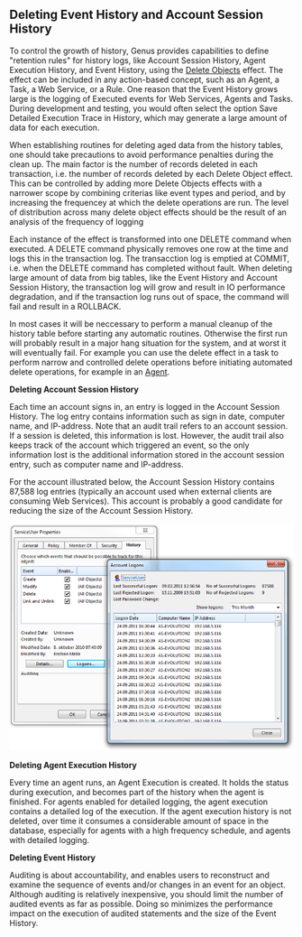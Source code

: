 ## Deleting Event History and Account Session History

 

To control the growth of history, Genus provides capabilities to define "retention rules" for history logs, like Account Session History, Agent Execution History, and Event History, using the [Delete Objects](../defining-the-application-model/action-orchestration/actions/effects/delete-objects.md) effect. The effect can be included in any action-based concept, such as an Agent, a Task, a Web Service, or a Rule. One reason that the Event History grows large is the logging of Executed events for Web Services, Agents and Tasks. During development and testing, you would often select the option Save Detailed Execution Trace in History, which may generate a large amount of data for each execution.

When establishing routines for deleting aged data from the history tables, one should take precautions to avoid performance penalties during the clean up. The main factor is the number of records deleted in each transaction, i.e. the number of records deleted by each Delete Object effect. This can be controlled by adding more Delete Objects effects with a narrower scope by combining criterias like event types and period, and by increasing the frequencey at which the delete operations are run. The level of distribution across many delete object effects should be the result of an analysis of the frequency of logging

Each instance of the effect is transformed into one DELETE command when executed. A DELETE command physically removes one row at the time and logs this in the transaction log. The transacction log is emptied at COMMIT, i.e. when the DELETE command has completed without fault. When deleting large amount of data from big tables, like the Event History and Account Session History, the transaction log will grow and result in IO performance degradation, and if the transaction log runs out of space, the command will fail and result in a ROLLBACK.

In most cases it will be neccessary to perform a manual cleanup of the history table before starting any automatic routines. Otherwise the first run will probably result in a major hang situation for the system, and at worst it will eventually fail. For example you can use the delete effect in a task to perform narrow and controlled delete operations before initiating automated delete operations, for example in an [Agent](../defining-the-application-model/agents.md). 

**Deleting Account Session History**

Each time an account signs in, an entry is logged in the Account Session History. The log entry contains information such as sign in date, computer name, and IP-address. Note that an audit trail refers to an account session. If a session is deleted, this information is lost. However, the audit trail also keeps track of the account which triggered an event, so the only information lost is the additional information stored in the account session entry, such as computer name and IP-address.

For the account illustrated below, the Account Session History contains 87,588 log entries (typically an account used when external clients are consuming Web Services). This account is probably a good candidate for reducing the size of the Account Session History.

![ID07924149332B4892.ID47784C431FD14E80.png](media/ID07924149332B4892.ID47784C431FD14E80.png)

**Deleting Agent Execution History**

Every time an agent runs, an Agent Execution is created. It holds the status during execution, and becomes part of the history when the agent is finished. For agents enabled for detailed logging, the agent execution contains a detailed log of the execution. If the agent execution history is not deleted, over time it consumes a considerable amount of space in the database, especially for agents with a high frequency schedule, and agents with detailed logging.

**Deleting Event History**

Auditing is about accountability, and enables users to reconstruct and examine the sequence of events and/or changes in an event for an object. Although auditing is relatively inexpensive, you should limit the number of audited events as far as possible. Doing so minimizes the performance impact on the execution of audited statements and the size of the Event History.